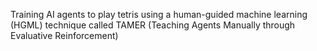Training AI agents to play tetris using a human-guided machine learning (HGML) technique called TAMER (Teaching Agents Manually through Evaluative Reinforcement)
